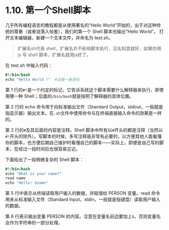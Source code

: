 # 1.10. 第一个Shell脚本
几乎所有编程语言的教程都是从使用著名的“Hello World”开始的，出于对这种传统的尊重（或者说落入俗套），我们的第一个 Shell 脚本也输出“Hello World”。
打开文本编辑器，新建一个文本文件，并命名为 test.sh。

> 扩展名sh代表 shell，扩展名并不影响脚本执行，见名知意就好，如果你用 js 写 shell 脚本，扩展名就用js好了。

在 test.sh 中输入代码：
```ruby
#!/bin/bash
echo "Hello World !"  #这是一条语句
```
第 1 行的`#!`是一个约定的标记，它告诉系统这个脚本需要什么解释器来执行，即使用哪一种 Shell；后面的`/bin/bash`就是指明了解释器的具体位置。

第 2 行的 echo 命令用于向标准输出文件（Standard Output，stdout，一般就是指显示器）输出文本。在`.sh`文件中使用命令与在终端直接输入命令的效果是一样的。

第 2 行的`#`及其后面的内容是注释。Shell 脚本中所有以`#`开头的都是注释（当然以`#!`开头的除外）。写脚本的时候，多写注释是非常有必要的，以方便其他人能看懂你的脚本，也方便后期自己维护时看懂自己的脚本——实际上，即便是自己写的脚本，在经过一段时间后也很容易忘记。

下面给出了一段稍微复杂的 Shell 脚本：
```ruby
#!/bin/bash
echo "What is your name?"
read name
echo "Hello: $name"
```
第 5 行中表示从终端读取用户输入的数据，并赋值给 PERSON 变量。read 命令用来从标准输入文件（Standard Input，stdin，一般就是指键盘）读取用户输入的数据。

第 6 行表示输出变量 PERSON 的内容。注意在变量名前边要加上`$`，否则变量名会作为字符串的一部分处理。